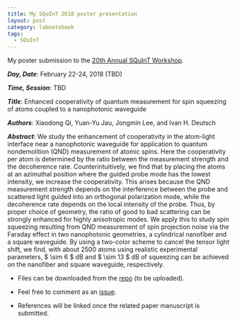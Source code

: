 ```yaml
---
title: My SQuInT 2018 poster presentation
layout: post
category: labnotebook
tags:
  - SQuInT
---
```


My poster submission to the [20th Annual SQuInT Workshop](http://squint.unm.edu/events/2018.html).

***Day, Date***: February 22-24, 2018 (TBD)

***Time, Session***: TBD

***Title***: Enhanced cooperativity of quantum measurement for spin squeezing of atoms coupled to a nanophotonic waveguide

***Authors***: Xiaodong Qi, Yuan-Yu Jau, Jongmin Lee, and Ivan H. Deutsch

***Abstract***:
We study the enhancement of cooperativity in the atom-light interface near a nanophotonic waveguide for application to quantum nondemolition (QND) measurement of atomic spins.  Here the cooperativity per atom is determined by the ratio between the measurement strength and the decoherence rate.  Counterintuitively, we find that by placing the atoms at an azimuthal position where the guided probe mode has the lowest intensity, we increase the cooperativity.  This arises because the QND measurement strength depends on the interference between the probe and scattered light guided into an orthogonal polarization mode, while the decoherence rate depends on the local intensity of the probe.  Thus, by proper choice of geometry, the ratio of good to bad scattering can be strongly enhanced for highly anisotropic modes. We apply this to study spin squeezing resulting from QND measurement of spin projection noise via the Faraday effect in two nanophotonic geometries, a cylindrical nanofiber and a square waveguide.  By using a two-color scheme to cancel the tensor light shift, we find, with about 2500 atoms using realistic experimental parameters, $ \sim 6 $ dB and $ \sim 13 $ dB of squeezing can be achieved on the nanofiber and square waveguide, respectively.

+ Files can be downloaded from the [repo](https://github.com/i2000s/2018SQuInT-EnhancedCooperativityForSpinSqueezing/releases) (to be uploaded).

+ Feel free to comment as an [issue](https://github.com/i2000s/2018SQuInT-EnhancedCooperativityForSpinSqueezing/issues).

+ References will be linked once the related paper manuscript is submitted. 
